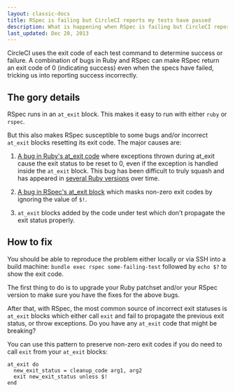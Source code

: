 ```yaml
---
layout: classic-docs
title: RSpec is failing but CircleCI reports my tests have passed
description: What is happening when RSpec is failing but CircleCI reports my tests have passed 
last_updated: Dec 20, 2013
---
```


CircleCI uses the exit code of each test command to determine success or
failure. A combination of bugs in Ruby and RSpec can make RSpec return an
exit code of 0 (indicating success) even when the specs have failed, tricking
us into reporting success incorrectly.

## The gory details

RSpec runs in an `at_exit` block. This makes it easy to run with
either `ruby` or `rspec`.

But this also makes RSpec susceptible to some bugs and/or incorrect
`at_exit` blocks resetting its exit code.
The major causes are:

1.  [A bug in Ruby's at_exit code](http://bugs.ruby-lang.org/issues/5218)
where exceptions thrown during at_exit cause the exit status to be reset
to 0, even if the exception is handled inside the `at_exit`
block. This bug has been difficult to truly squash and has appeared in
[several Ruby versions](https://gist.github.com/gordonsyme/8062293)
over time.

2.  [A bug in RSpec's at_exit block](https://github.com/rspec/rspec-core/pull/569)
which masks non-zero exit codes by ignoring the value of `$!`.

3.  `at_exit` blocks added by the code under test which don't
propagate the exit status properly.

## How to fix

You should be able to reproduce the problem either locally or via SSH into a
build machine:
`bundle exec rspec some-failing-test` followed by `echo
$?` to show the exit code.

The first thing to do is to upgrade your Ruby patchset and/or your RSpec
version to make sure you have the fixes for the above bugs.

After that, with RSpec, the most common source of incorrect exit statuses is
`at_exit` blocks which either call `exit` and fail to
propagate the previous exit status, or throw exceptions. Do you have any
`at_exit` code that might be breaking?

You can use this pattern to preserve non-zero exit codes if you do need to
call `exit` from your `at_exit` blocks:

```
at_exit do
  new_exit_status = cleanup_code arg1, arg2
  exit new_exit_status unless $!
end
```
